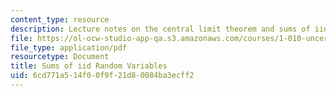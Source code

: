 ```yaml
---
content_type: resource
description: Lecture notes on the central limit theorem and sums of iid random variables.
file: https://ol-ocw-studio-app-qa.s3.amazonaws.com/courses/1-010-uncertainty-in-engineering-fall-2008/6cd771a514f00f9f21d80084ba3ecff2_app_17.pdf
file_type: application/pdf
resourcetype: Document
title: Sums of iid Random Variables
uid: 6cd771a5-14f0-0f9f-21d8-0084ba3ecff2
---
```

